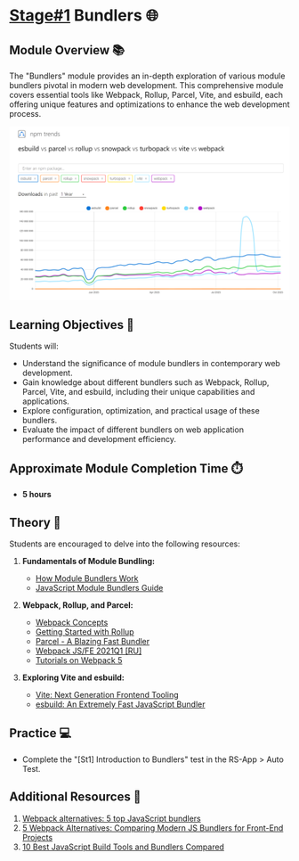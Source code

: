 # [Stage#1](../../) Bundlers 🌐

## Module Overview 📚

The "Bundlers" module provides an in-depth exploration of various module bundlers pivotal in modern web development. This comprehensive module covers essential tools like Webpack, Rollup, Parcel, Vite, and esbuild, each offering unique features and optimizations to enhance the web development process.

![Alt text](./img/image.png)

## Learning Objectives 🎯

Students will:

- Understand the significance of module bundlers in contemporary web development.
- Gain knowledge about different bundlers such as Webpack, Rollup, Parcel, Vite, and esbuild, including their unique capabilities and applications.
- Explore configuration, optimization, and practical usage of these bundlers.
- Evaluate the impact of different bundlers on web application performance and development efficiency.

## Approximate Module Completion Time ⏱️

- **5 hours**

## Theory 📖

Students are encouraged to delve into the following resources:

1. **Fundamentals of Module Bundling:**
   - [How Module Bundlers Work](https://www.freecodecamp.org/news/lets-learn-how-module-bundlers-work-and-then-write-one-ourselves-b2e3fe6c88ae/)
   - [JavaScript Module Bundlers Guide](https://snipcart.com/blog/javascript-module-bundler)

2. **Webpack, Rollup, and Parcel:**
   - [Webpack Concepts](https://webpack.js.org/concepts/)
   - [Getting Started with Rollup](https://rollupjs.org/guide/en/)
   - [Parcel - A Blazing Fast Bundler](https://parceljs.org/getting-started/webapp/)
   - [Webpack JS/FE 2021Q1 [RU]](https://www.youtube.com/watch?v=bozzyi8Tok0)
   - [Tutorials on Webpack 5](https://www.robinwieruch.de/categories/webpack/)

3. **Exploring Vite and esbuild:**
   - [Vite: Next Generation Frontend Tooling](https://vitejs.dev/guide/)
   - [esbuild: An Extremely Fast JavaScript Bundler](https://esbuild.github.io/getting-started/)

## Practice 💻

- Complete the "[St1] Introduction to Bundlers" test in the RS-App > Auto Test.

## Additional Resources 📘

1. [Webpack alternatives: 5 top JavaScript bundlers](https://www.contentful.com/blog/webpack-alternatives-5-top-bundlers/)
2. [5 Webpack Alternatives: Comparing Modern JS Bundlers for Front-End Projects](https://strapi.io/blog/modern-javascript-bundlers-comparison-2025)
3. [10 Best JavaScript Build Tools and Bundlers Compared](https://www.codeinwp.com/blog/best-javascript-build-tools-bundlers/#gref)
